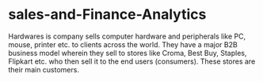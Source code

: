 # sales-and-Finance-Analytics
Hardwares is company sells computer hardware and peripherals like PC, mouse, printer etc. to clients across the world. They have a major B2B business model wherein they sell to stores like Croma, Best Buy, Staples, Flipkart etc. who then sell it to the end users (consumers). These stores are their main customers.
